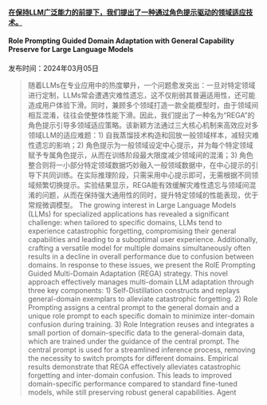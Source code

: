 #### [在保持LLM广泛能力的前提下，我们提出了一种通过角色提示驱动的领域适应技术。](https://arxiv.org/abs/2403.02756)
#### Role Prompting Guided Domain Adaptation with General Capability Preserve for Large Language Models
发布时间：2024年03月05日
> 随着LLMs在专业应用中的热度攀升，一个问题愈发突出：一旦对特定领域进行定制，LLMs常会遭遇灾难性遗忘，这不仅削弱其普遍适用性，还可能造成用户体验下滑。同时，兼顾多个领域打造一款全能模型时，由于领域间相互混淆，往往会使整体性能下滑。因此，我们提出了一种名为“REGA”的角色提示引导多领域适应策略。该新颖方法通过三大核心机制来高效应对多领域LLM的适应难题：1) 自我蒸馏技术构造和回放一般领域样本，减轻灾难性遗忘的影响；2) 角色提示为一般领域设定中心提示，并为每个特定领域赋予专属角色提示，从而在训练阶段最大限度减少领域间的混淆；3) 角色整合则将一小部分特定领域数据巧妙融入一般领域数据中，在中心提示的引导下共同训练。在实际推理阶段，只需采用中心提示即可，无需根据不同领域频繁切换提示。实验结果显示，REGA能有效缓解灾难性遗忘与领域间混淆的问题，从而在保持强大通用性的同时，提升特定领域的性能表现，优于常规微调模型。
> The growing interest in Large Language Models (LLMs) for specialized applications has revealed a significant challenge: when tailored to specific domains, LLMs tend to experience catastrophic forgetting, compromising their general capabilities and leading to a suboptimal user experience. Additionally, crafting a versatile model for multiple domains simultaneously often results in a decline in overall performance due to confusion between domains. In response to these issues, we present the RolE Prompting Guided Multi-Domain Adaptation (REGA) strategy. This novel approach effectively manages multi-domain LLM adaptation through three key components: 1) Self-Distillation constructs and replays general-domain exemplars to alleviate catastrophic forgetting. 2) Role Prompting assigns a central prompt to the general domain and a unique role prompt to each specific domain to minimize inter-domain confusion during training. 3) Role Integration reuses and integrates a small portion of domain-specific data to the general-domain data, which are trained under the guidance of the central prompt. The central prompt is used for a streamlined inference process, removing the necessity to switch prompts for different domains. Empirical results demonstrate that REGA effectively alleviates catastrophic forgetting and inter-domain confusion. This leads to improved domain-specific performance compared to standard fine-tuned models, while still preserving robust general capabilities.
Agent